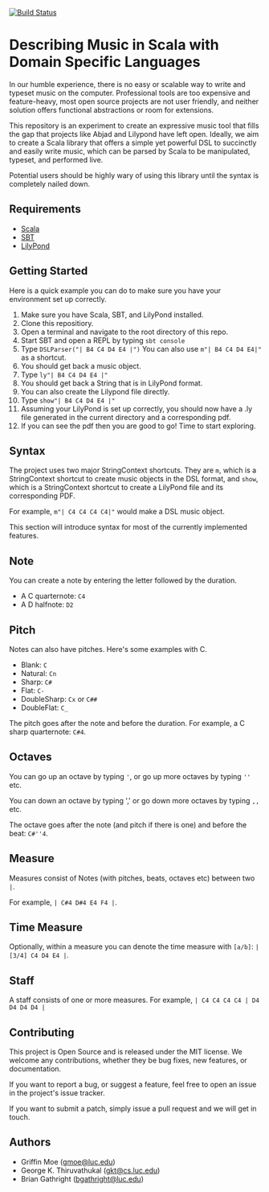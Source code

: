 [![Build Status](https://travis-ci.org/RadicalCadence/scala-music-dsl.svg)](https://travis-ci.org/RadicalCadence/scala-music-dsl)

Describing Music in Scala with Domain Specific Languages
========================================================

In our humble experience, there is no easy or scalable way to write and typeset
music on the computer. Professional tools are too expensive and feature-heavy, most
open source projects are not user friendly, and neither solution offers
functional abstractions or room for extensions.

This repository is an experiment to create an expressive music tool that fills
the gap that projects like Abjad and Lilypond have left open. Ideally, we aim
to create a Scala library that offers a simple yet powerful DSL to succinctly and
easily write music, which can be parsed by Scala to be manipulated, typeset, and
performed live. 

Potential users should be highly wary of using this library until the syntax
is completely nailed down. 

Requirements
------------

* [Scala](http://www.scala-lang.org/)
* [SBT](http://www.scala-sbt.org/)
* [LilyPond](http://www.lilypond.org/index.html)

Getting Started
---------------

Here is a quick example you can do to make sure you have your environment 
set up correctly.

1. Make sure you have Scala, SBT, and LilyPond installed. 
2. Clone this repositiory.
3. Open a terminal and navigate to the root directory of this repo. 
4. Start SBT and open a REPL by typing `sbt console`
5. Type `DSLParser("| B4 C4 D4 E4 |")` You can also use `m"| B4 C4 D4 E4|"` as a shortcut.
6. You should get back a music object.
7. Type `ly"| B4 C4 D4 E4 |"`
8. You should get back a String that is in LilyPond format. 
9. You can also create the Lilypond file directly.
10. Type `show"| B4 C4 D4 E4 |"`
11. Assuming your LilyPond is set up correctly, you should now have a .ly file 
generated in the current directory and a corresponding pdf. 
12. If you can see the pdf then you are good to go! Time to start exploring.

Syntax
------

The project uses two major StringContext shortcuts.
They are `m`, which is a StringContext shortcut to create music objects in the DSL format, and `show`, 
which is a StringContext shortcut to create a LilyPond file and its corresponding PDF. 

For example, `m"| C4 C4 C4 C4|"` would make a DSL music object. 

This section will introduce syntax for most of the 
currently implemented features.

Note
----

You can create a note by entering the letter followed by the duration. 

* A C quarternote: `C4`
* A D halfnote:    `D2`

Pitch
-----

Notes can also have pitches. Here's some examples with C.

* Blank: `C`
* Natural: `Cn`
* Sharp: `C#`
* Flat: `C-`
* DoubleSharp: `Cx` or `C##`
* DoubleFlat: `C_`

The pitch goes after the note and before the duration. For example, a C sharp quarternote: `C#4`.

Octaves
-------

You can go up an octave by typing `'`, or go up more octaves by typing `''` etc. 

You can down an octave by typing ',' or go down more octaves by typing `,,` etc.

The octave goes after the note (and pitch if there is one) and before the beat: `C#''4`.

Measure
-------

Measures consist of Notes (with pitches, beats, octaves etc) between two `|`.

For example, `| C#4 D#4 E4 F4 |`.

Time Measure
------------

Optionally, within a measure you can denote the time measure with 
`[a/b]`: `| [3/4] C4 D4 E4 |`.

Staff
-----

A staff consists of one or more measures. 
For example, `| C4 C4 C4 C4 | D4 D4 D4 D4 |`

Contributing
------------

This project is Open Source and is released under the MIT license. We 
welcome any contributions, whether they be bug fixes, new features, or 
documentation. 

If you want to report a bug, or suggest a feature, feel free to open an 
issue in the project's issue tracker.

If you want to submit a patch, simply issue a pull request and we will get 
in touch.

Authors
-------

* Griffin Moe (gmoe@luc.edu)
* George K. Thiruvathukal (gkt@cs.luc.edu)
* Brian Gathright (bgathright@luc.edu)

